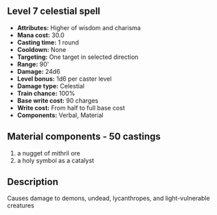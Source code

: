 ## Level 7 celestial spell
- **Attributes:** Higher of wisdom and charisma
- **Mana cost:** 30.0
- **Casting time:** 1 round
- **Cooldown:** None
- **Targeting:** One target in selected direction
- **Range:** 90'
- **Damage:** 24d6
- **Level bonus:** 1d6 per caster level
- **Damage type:** Celestial
- **Train chance:** 100%
- **Base write cost:** 90 charges
- **Write cost:** From half to full base cost
- **Components:** Verbal, Material
## Material components - 50 castings
1. a nugget of mithril ore
2. a holy symbol as a catalyst
## Description
Causes damage to demons, undead, lycanthropes, and light-vulnerable creatures

